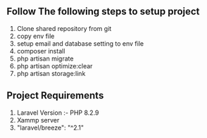 ## Follow The following steps to setup project
1. Clone shared repository from git
2. copy env file
3. setup email and database setting to env file
4. composer install
5. php artisan migrate
5. php artisan optimize:clear
6. php artisan storage:link

## Project Requirements
1. Laravel Version :- PHP 8.2.9
2. Xammp server
3. "laravel/breeze": "^2.1"
